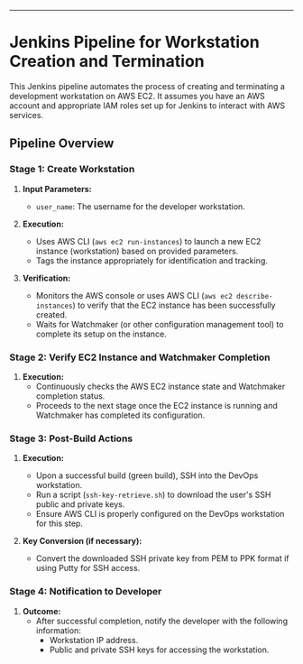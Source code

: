 
---

# Jenkins Pipeline for Workstation Creation and Termination

This Jenkins pipeline automates the process of creating and terminating a development workstation on AWS EC2. It assumes you have an AWS account and appropriate IAM roles set up for Jenkins to interact with AWS services.

## Pipeline Overview

### Stage 1: Create Workstation

1. **Input Parameters:**
   - `user_name`: The username for the developer workstation.

2. **Execution:**
   - Uses AWS CLI (`aws ec2 run-instances`) to launch a new EC2 instance (workstation) based on provided parameters.
   - Tags the instance appropriately for identification and tracking.

3. **Verification:**
   - Monitors the AWS console or uses AWS CLI (`aws ec2 describe-instances`) to verify that the EC2 instance has been successfully created.
   - Waits for Watchmaker (or other configuration management tool) to complete its setup on the instance.

### Stage 2: Verify EC2 Instance and Watchmaker Completion

1. **Execution:**
   - Continuously checks the AWS EC2 instance state and Watchmaker completion status.
   - Proceeds to the next stage once the EC2 instance is running and Watchmaker has completed its configuration.

### Stage 3: Post-Build Actions

1. **Execution:**
   - Upon a successful build (green build), SSH into the DevOps workstation.
   - Run a script (`ssh-key-retrieve.sh`) to download the user's SSH public and private keys.
   - Ensure AWS CLI is properly configured on the DevOps workstation for this step.

2. **Key Conversion (if necessary):**
   - Convert the downloaded SSH private key from PEM to PPK format if using Putty for SSH access.

### Stage 4: Notification to Developer

1. **Outcome:**
   - After successful completion, notify the developer with the following information:
     - Workstation IP address.
     - Public and private SSH keys for accessing the workstation.

